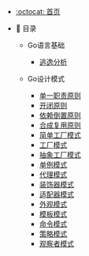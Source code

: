 - [:octocat: 首页](/README)

- :memo: 目录
   - Go语言基础
       - [逃逸分析](md/golang/逃逸分析.md)
   
   - Go设计模式
       - [单一职责原则](md/design_pattern/单一职责.md)
       - [开闭原则](md/design_pattern/开闭原则.md)
       - [依赖倒置原则](md/design_pattern/依赖倒置原则.md)
       - [合成复用原则](md/design_pattern/合成复用原则.md)
       - [简单工厂模式](md/design_pattern/简单工厂模式.md)
       - [工厂模式](md/design_pattern/工厂模式.md)
       - [抽象工厂模式](md/design_pattern/抽象工厂模式.md)
       - [单例模式](md/design_pattern/单例模式.md)
       - [代理模式](md/design_pattern/代理模式.md)
       - [装饰器模式](md/design_pattern/装饰器模式.md)
       - [适配器模式](md/design_pattern/适配器模式.md)
       - [外观模式](md/design_pattern/外观模式.md)
       - [模板模式](md/design_pattern/模板模式.md)
       - [命令模式](md/design_pattern/命令模式.md)
       - [策略模式](md/design_pattern/策略模式.md)
       - [观察者模式](md/design_pattern/观察者模式.md)
   
   
   ​    
